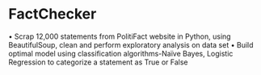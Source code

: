 # FactChecker

•	Scrap 12,000 statements from PolitiFact website in Python, using BeautifulSoup, clean and perform exploratory analysis on data set
•	Build optimal model using classification algorithms-Naïve Bayes, Logistic Regression to categorize a statement as True or False
